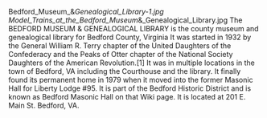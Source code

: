 Bedford_Museum_&_Genealogical_Library-1.jpg Model_Trains_at_the_Bedford_Museum_&_Genealogical_Library.jpg The BEDFORD MUSEUM & GENEALOGICAL LIBRARY is the county museum and genealogical library for Bedford County, Virginia It was started in 1932 by the General William R. Terry chapter of the United Daughters of the Confederacy and the Peaks of Otter chapter of the National Society Daughters of the American Revolution.[1] It was in multiple locations in the town of Bedford, VA including the Courthouse and the library. It finally found its permanent home in 1979 when it moved into the former Masonic Hall for Liberty Lodge #95. It is part of the Bedford Historic District and is known as Bedford Masonic Hall on that Wiki page. It is located at 201 E. Main St. Bedford, VA.
